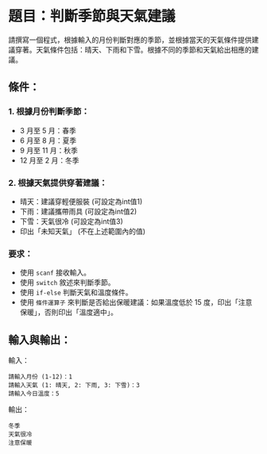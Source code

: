 # 題目：判斷季節與天氣建議

請撰寫一個程式，根據輸入的月份判斷對應的季節，並根據當天的天氣條件提供建議穿著。天氣條件包括：晴天、下雨和下雪。根據不同的季節和天氣給出相應的建議。

## 條件：
### 1. 根據月份判斷季節：
- 3 月至 5 月：春季
- 6 月至 8 月：夏季
- 9 月至 11 月：秋季
- 12 月至 2 月：冬季

### 2. 根據天氣提供穿著建議：
- 晴天：建議穿輕便服裝 (可設定為int值1)
- 下雨：建議攜帶雨具 (可設定為int值2)
- 下雪：天氣很冷 (可設定為int值3)
- 印出「未知天氣」 (不在上述範圍內的值)

### 要求：
- 使用 `scanf` 接收輸入。
- 使用 `switch` 敘述來判斷季節。
- 使用 `if-else` 判斷天氣和溫度條件。
- 使用 `條件運算子` 來判斷是否給出保暖建議：如果溫度低於 15 度，印出「注意保暖」，否則印出「溫度適中」。

## 輸入與輸出：
輸入：
```
請輸入月份 (1-12)：1
請輸入天氣 (1: 晴天, 2: 下雨, 3: 下雪)：3
請輸入今日溫度：5
```
輸出：
```
冬季
天氣很冷
注意保暖
```